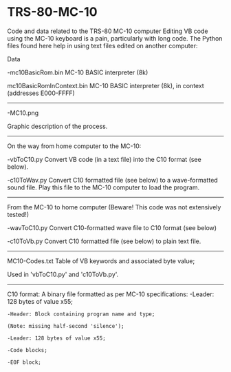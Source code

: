 # TRS-80-MC-10
Code and data related to the TRS-80 MC-10 computer
Editing VB code using the MC-10 keyboard is a pain, particularly with long code.
The Python files found here help in using text files edited on another computer:

Data

-mc10BasicRom.bin             MC-10 BASIC interpreter (8k)
  
mc10BasicRomInContext.bin     MC-10 BASIC interpreter (8k), in context (addresses E000-FFFF)


-----------------------------------------------------------

-MC10.png

  Graphic description of the process.

-----------------------------------------------------------

On the way from home computer to the MC-10:

-vbToC10.py                   Convert VB code (in a text file) into the C10 format (see below).
  
-c10ToWav.py                  Convert C10 formatted file (see below) to a wave-formatted sound file.
                              Play this file to the MC-10 computer to load the program.

-----------------------------------------------------------

From the MC-10 to home computer (Beware! This code was not extensively tested!)

-wavToC10.py                  Convert C10-formatted wave file to C10 format (see below)
  
-c10ToVb.py                   Convert C10 formatted file (see below) to plain text file.
  
-----------------------------------------------------------

MC10-Codes.txt                Table of VB keywords and associated byte value;
  
  Used in 'vbToC10.py' and 'c10ToVb.py'.
  
-----------------------------------------------------------

C10 format:
  A binary file formatted as per MC-10 specifications:
    -Leader: 128 bytes of value x55;
    
    -Header: Block containing program name and type;
    
    (Note: missing half-second 'silence');
    
    -Leader: 128 bytes of value x55;
    
    -Code blocks;
    
    -EOF block;
    
    
